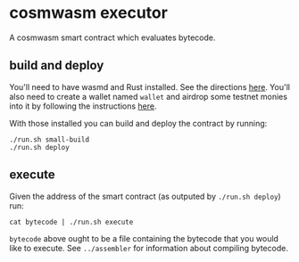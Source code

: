# cosmwasm executor

A cosmwasm smart contract which evaluates bytecode.

## build and deploy

You'll need to have wasmd and Rust installed. See the directions
[here](https://docs.cosmwasm.com/docs/0.16/getting-started/installation). You'll
also need to create a wallet named `wallet` and airdrop some testnet
monies into it by following the instructions
[here](https://docs.cosmwasm.com/docs/0.16/getting-started/setting-env#setup-go-cli).

With those installed you can build and deploy the contract by running:

```
./run.sh small-build
./run.sh deploy
```

## execute

Given the address of the smart contract (as outputed by `./run.sh
deploy`) run:

```
cat bytecode | ./run.sh execute
```

`bytecode` above ought to be a file containing the bytecode that you
would like to execute. See `../assembler` for information about
compiling bytecode.

